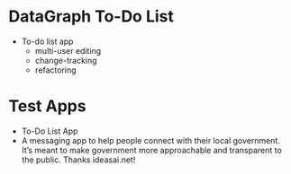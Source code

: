 # DataGraph To-Do List
* To-do list app
  * multi-user editing
  * change-tracking
  * refactoring

# Test Apps
* To-Do List App
* A messaging app to help people connect with their local government. It’s meant to make government more approachable and  transparent to the public. Thanks ideasai.net!